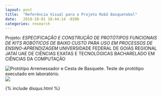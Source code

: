 ```yaml
---
layout: post
title:  "Referência Visual para o Projeto Robô Basquetebol"
date:   2018-10-01 18:44:14 -0200
categories: research
---
```


Projeto:
*ESPECIFICAÇÃO E CONSTRUÇÃO DE PROTÓTIPOS FUNCIONAIS DE KITS ROBÓTICOS DE BAIXO CUSTO PARA USO EM PROCESSOS DE ENSINO-APRENDIZAGEM*
UNIVERSIDADE FEDERAL DE GOIÁS REGIONAL JATAÍ
UAE DE CIÊNCIAS EXATAS E TECNOLÓGICAS
BACHARELADO EM CIÊNCIAS DA COMPUTAÇÃO

![Protótipo Arremessador e Cesta de Basquete. Teste de protótipo executado em laboratório.](https://raw.githubusercontent.com/thborges/robcmp/master/docs/_includes/robobasq1.png)
![](https://raw.githubusercontent.com/thborges/robcmp/master/docs/_includes/robobasq2.png)

{% include disqus.html %}

